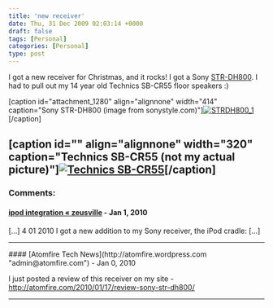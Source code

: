```yaml
---
title: 'new receiver'
date: Thu, 31 Dec 2009 02:03:14 +0000
draft: false
tags: [Personal]
categories: [Personal]
type: post
---
```


I got a new receiver for Christmas, and it rocks! I got a Sony [STR-DH800](http://www.sonystyle.com/webapp/wcs/stores/servlet/ProductDisplay?catalogId=10551&storeId=10151&langId=-1&productId=8198552921665793060). I had to pull out my 14 year old Technics SB-CR55 floor speakers :)

\[caption id="attachment\_1280" align="alignnone" width="414" caption="Sony STR-DH800 (image from sonystyle.com)"\][![](/img/2009/12/strdh800_1.png "STRDH800_1")](http://www.sonystyle.com/wcsstore/SonyStyleStorefrontAssetStore/img/718x407/STRDH800_1.png)\[/caption\]

\[caption id="" align="alignnone" width="320" caption="Technics SB-CR55 (not my actual picture)"\][![](http://4.bp.blogspot.com/_vxy23TPueNo/SZUdpOgcI_I/AAAAAAAAAnY/cu01ELHAIFU/s320/P1030709.JPG "Technics SB-CR55")](http://4.bp.blogspot.com/_vxy23TPueNo/SZUdpOgcI_I/AAAAAAAAAnY/cu01ELHAIFU/s320/P1030709.JPG)\[/caption\]
---
### Comments:
#### [ipod integration &laquo; zeusville](http://zeusville.wordpress.com/2010/01/04/ipod-integration/ "") - <time datetime="2010-01-04 21:22:31">Jan 1, 2010</time>

\[...\] 4 01 2010 I got a new addition to my Sony receiver, the iPod cradle: \[...\]
<hr />
#### [Atomfire Tech News](http://atomfire.wordpress.com "admin@atomfire.com") - <time datetime="2010-01-17 12:31:06">Jan 0, 2010</time>

I just posted a review of this receiver on my site - http://atomfire.com/2010/01/17/review-sony-str-dh800/
<hr />
